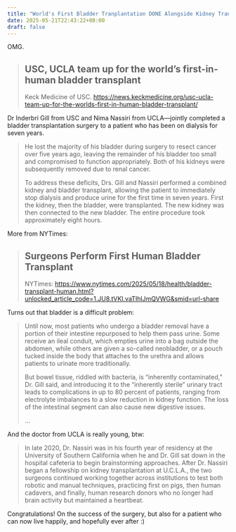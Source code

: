 ```yaml
---
title: "World's First Bladder Tranplantation DONE Alongside Kidney Transplant"
date: 2025-05-21T22:43:22+08:00
draft: false
---
```


OMG.

> ## USC, UCLA team up for the world’s first-in-human bladder transplant
>
> Keck Medicine of USC. https://news.keckmedicine.org/usc-ucla-team-up-for-the-worlds-first-in-human-bladder-transplant/

Dr Inderbri Gill from USC and Nima Nassiri from UCLA—jointly completed a bladder transplantation surgery to a patient who has been on dialysis for seven years.

> He lost the majority of his bladder during surgery to resect cancer over five years ago, leaving the remainder of his bladder too small and compromised to function appropriately. Both of his kidneys were subsequently removed due to renal cancer.
>
> To address these deficits, Drs. Gill and Nassiri performed a combined kidney and bladder transplant, allowing the patient to immediately stop dialysis and produce urine for the first time in seven years. First the kidney, then the bladder, were transplanted. The new kidney was then connected to the new bladder. The entire procedure took approximately eight hours.

More from NYTimes: 

> ## Surgeons Perform First Human Bladder Transplant
>
> NYTimes: https://www.nytimes.com/2025/05/18/health/bladder-transplant-human.html?unlocked_article_code=1.JU8.tVKI.vaTIhlJmQVWG&smid=url-share

Turns out that bladder is a difficult problem:

> Until now, most patients who undergo a bladder removal have a portion of their intestine repurposed to help them pass urine. Some receive an ileal conduit, which empties urine into a bag outside the abdomen, while others are given a so-called neobladder, or a pouch tucked inside the body that attaches to the urethra and allows patients to urinate more traditionally.
>
> But bowel tissue, riddled with bacteria, is “inherently contaminated,” Dr. Gill said, and introducing it to the “inherently sterile” urinary tract leads to complications in up to 80 percent of patients, ranging from electrolyte imbalances to a slow reduction in kidney function. The loss of the intestinal segment can also cause new digestive issues.
>
> ...

And the doctor from UCLA is really young, btw:

> In late 2020, Dr. Nassiri was in his fourth year of residency at the University of Southern California when he and Dr. Gill sat down in the hospital cafeteria to begin brainstorming approaches. After Dr. Nassiri began a fellowship on kidney transplantation at U.C.L.A., the two surgeons continued working together across institutions to test both robotic and manual techniques, practicing first on pigs, then human cadavers, and finally, human research donors who no longer had brain activity but maintained a heartbeat.

Congratulations! On the success of the surgery, but also for a patient who can now live happily, and hopefully ever after :)
